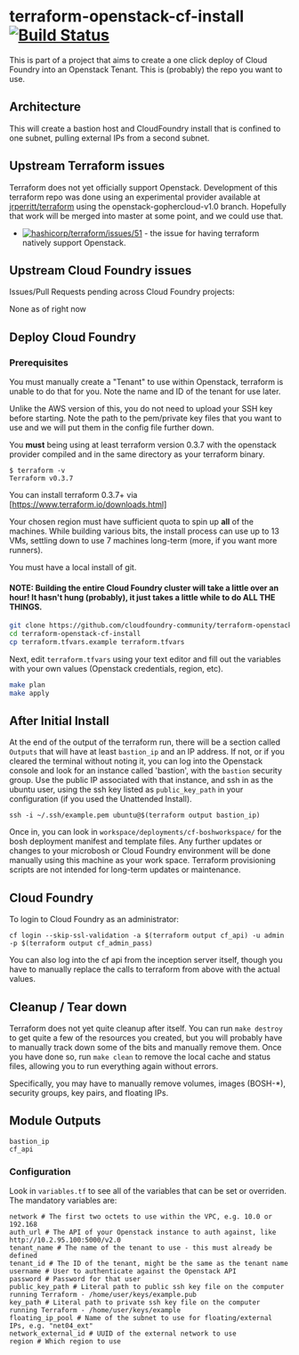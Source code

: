 terraform-openstack-cf-install [![Build Status](https://travis-ci.org/cloudfoundry-community/terraform-openstack-cf-install.svg?branch=master)](https://travis-ci.org/cloudfoundry-community/terraform-openstack-cf-install)
========================

This is part of a project that aims to create a one click deploy of Cloud Foundry into an Openstack Tenant. This is (probably) the repo you want to use.

Architecture
------------

This will create a bastion host and CloudFoundry install that is confined to one subnet, pulling external IPs from a second subnet.

Upstream Terraform issues
-------------------------

Terraform does not yet officially support Openstack. Development of this terraform repo was done using an experimental provider available at [jrperritt/terraform](https://github.com/jrperritt/terraform/tree/openstack-gophercloud-v1.0) using the openstack-gophercloud-v1.0 branch. Hopefully that work will be merged into master at some point, and we could use that.

- [![hashicorp/terraform/issues/51](https://github-shields.com/github/hashicorp/terraform/issues/51.svg)](https://github-shields.com/github/hashicorp/terraform/issues/51) - the issue for having terraform natively support Openstack.

Upstream Cloud Foundry issues
-----------------------------

Issues/Pull Requests pending across Cloud Foundry projects:

None as of right now

Deploy Cloud Foundry
--------------------

### Prerequisites

You must manually create a "Tenant" to use within Openstack, terraform is unable to do that for you. Note the name and ID of the tenant for use later.

Unlike the AWS version of this, you do not need to upload your SSH key before starting. Note the path to the pem/private key files that you want to use and we will put them in the config file further down.

You **must** being using at least terraform version 0.3.7 with the openstack provider compiled and in the same directory as your terraform binary.

```
$ terraform -v
Terraform v0.3.7
```

You can install terraform 0.3.7+ via [https://www.terraform.io/downloads.html]

Your chosen region must have sufficient quota to spin up **all** of the machines. While building various bits, the install process can use up to 13 VMs, settling down to use 7 machines long-term (more, if you want more runners).

You must have a local install of git.

#### NOTE: Building the entire Cloud Foundry cluster will take a little over an hour! It hasn't hung (probably), it just takes a little while to do ALL THE THINGS.

```bash
git clone https://github.com/cloudfoundry-community/terraform-openstack-cf-install
cd terraform-openstack-cf-install
cp terraform.tfvars.example terraform.tfvars
```

Next, edit `terraform.tfvars` using your text editor and fill out the variables with your own values (Openstack credentials, region, etc).

```bash
make plan
make apply
```

After Initial Install
---------------------

At the end of the output of the terraform run, there will be a section called `Outputs` that will have at least `bastion_ip` and an IP address. If not, or if you cleared the terminal without noting it, you can log into the Openstack console and look for an instance called 'bastion', with the `bastion` security group. Use the public IP associated with that instance, and ssh in as the ubuntu user, using the ssh key listed as `public_key_path` in your configuration (if you used the Unattended Install).

```
ssh -i ~/.ssh/example.pem ubuntu@$(terraform output bastion_ip)
```

Once in, you can look in `workspace/deployments/cf-boshworkspace/` for the bosh deployment manifest and template files. Any further updates or changes to your microbosh or Cloud Foundry environment will be done manually using this machine as your work space. Terraform provisioning scripts are not intended for long-term updates or maintenance.

Cloud Foundry
-------------

To login to Cloud Foundry as an administrator:

```
cf login --skip-ssl-validation -a $(terraform output cf_api) -u admin -p $(terraform output cf_admin_pass)
```

You can also log into the cf api from the inception server itself, though you have to manually replace the calls to terraform from above with the actual values.

Cleanup / Tear down
-------------------

Terraform does not yet quite cleanup after itself. You can run `make destroy` to get quite a few of the resources you created, but you will probably have to manually track down some of the bits and manually remove them. Once you have done so, run `make clean` to remove the local cache and status files, allowing you to run everything again without errors.

Specifically, you may have to manually remove volumes, images (BOSH-*), security groups, key pairs, and floating IPs. 

Module Outputs
--------------

```
bastion_ip
cf_api
```

### Configuration

Look in `variables.tf` to see all of the variables that can be set or overriden. The mandatory variables are:

```
network # The first two octets to use within the VPC, e.g. 10.0 or 192.168
auth_url # The API of your Openstack instance to auth against, like http://10.2.95.100:5000/v2.0
tenant_name # The name of the tenant to use - this must already be defined
tenant_id # The ID of the tenant, might be the same as the tenant name
username # User to authenticate against the Openstack API
password # Password for that user
public_key_path # Literal path to public ssh key file on the computer running Terraform - /home/user/keys/example.pub
key_path # Literal path to private ssh key file on the computer running Terraform - /home/user/keys/example
floating_ip_pool # Name of the subnet to use for floating/external IPs, e.g. "net04_ext"
network_external_id # UUID of the external network to use
region # Which region to use
```
